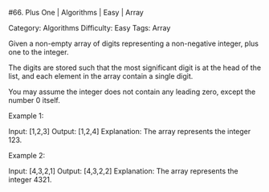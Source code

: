 #66. Plus One | Algorithms | Easy | Array

Category: Algorithms
Difficulty: Easy
Tags: Array

Given a non-empty array of digits representing a non-negative integer, plus one to the integer.

The digits are stored such that the most significant digit is at the head of the list, and each element in the array contain a single digit.

You may assume the integer does not contain any leading zero, except the number 0 itself.

Example 1:


Input: [1,2,3]
Output: [1,2,4]
Explanation: The array represents the integer 123.


Example 2:


Input: [4,3,2,1]
Output: [4,3,2,2]
Explanation: The array represents the integer 4321.

